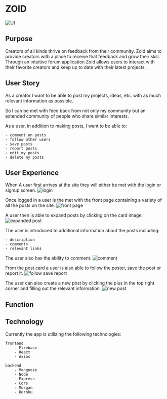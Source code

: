 # ZOID
![UI]()

## Purpose 

Creators of all kinds thrive on feedback from their community. Zoid aims to provide creators with a place to receive that feedback and grow their skill. Through an intuitive forum application Zoid allows users to interact with their favorite creators and keep up to date with their latest projects.

## User Story

As a creator I want to be able to post my projects, ideas, etc. with as much relevant information as possible. 

So I can be met with feed back from not only my community but an extended community of people who share similar interests. 

As a user, in addition to making posts, I want to be able to:

    - comment on posts
    - follow other users
    - save posts
    - report posts
    - edit my posts
    - delete my posts

## User Experience

When A user first arrives at the site they will either be met with the login or signup screen.
![login]()

Once logged in a user is the met with the front page containing a variety of all the posts on the site.
![front page]()

A user then is able to expand posts by clicking on the card image.
![expanded post]()

The user is introduced to additional information about the posts including:

    - description
    - comments
    - relevant links

The user also has the ability to comment.
![comment]()

From the post card a user is also able to follow the poster, save the post or report it.
![follow save report]()

The user can also create a new post by clicking the plus in the top right corner and filling out the relevant information.
![new post]()

## Function

## Technology

Currently the app is utilizing the following technologies:

    frontend
        - Firebase
        - React
        - Axios
    
    backend
        - Mongoose
        - Node
        - Express
        - Cors
        - Morgan
        - Heroku



